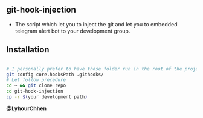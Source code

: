## git-hook-injection

- The script which let you to inject the git and let you to embedded telegram alert bot to your development group.

## Installation 
```sh

# I personally prefer to have those folder run in the root of the project || to reverse it just change the path
git config core.hooksPath .githooks/ 
# Let follow precedure 
cd ~ && git clone repo 
cd git-hook-injection 
cp -r $(your development path)

```


**@LyhourChhen**


